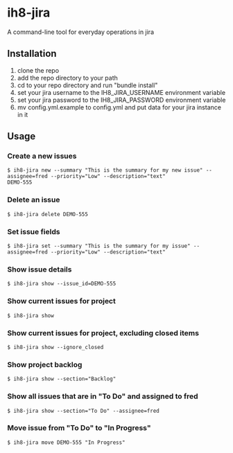 # ih8-jira
A command-line tool for everyday operations in jira

## Installation
1. clone the repo
2. add the repo directory to your path
3. cd to your repo directory and run "bundle install"
4. set your jira username to the IH8_JIRA_USERNAME environment variable
5. set your jira password to the IH8_JIRA_PASSWORD environment variable
6. mv config.yml.example to config.yml and put data for your jira instance in it

## Usage
### Create a new issues
    $ ih8-jira new --summary "This is the summary for my new issue" --assignee=fred --priority="Low" --description="text"
    DEMO-555
    
### Delete an issue
    $ ih8-jira delete DEMO-555
    
### Set issue fields
    $ ih8-jira set --summary "This is the summary for my issue" --assignee=fred --priority="Low" --description="text"
    
### Show issue details
    $ ih8-jira show --issue_id=DEMO-555
    
### Show current issues for project
    $ ih8-jira show
    
### Show current issues for project, excluding closed items
    $ ih8-jira show --ignore_closed
    
### Show project backlog
    $ ih8-jira show --section="Backlog"

### Show all issues that are in "To Do" and assigned to fred
    $ ih8-jira show --section="To Do" --assignee=fred
    
### Move issue from "To Do" to "In Progress"
    $ ih8-jira move DEMO-555 "In Progress"